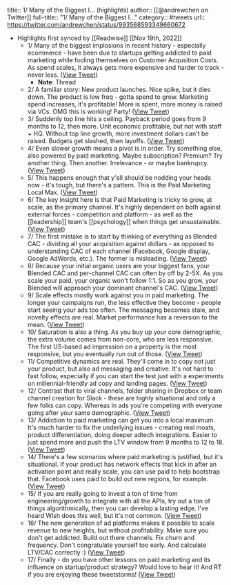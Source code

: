 title:: 1/ Many of the Biggest I... (highlights)
author:: [[@andrewchen on Twitter]]
full-title:: "1/ Many of the Biggest I..."
category:: #tweets
url:: https://twitter.com/andrewchen/status/993568593349660672

- Highlights first synced by [[Readwise]] [[Nov 19th, 2022]]
	- 1/ Many of the biggest implosions in recent history - especially ecommerce - have been due to startups getting addicted to paid marketing while fooling themselves on Customer Acqusition Costs. As spend scales, it always gets more expensive and harder to track - never less. ([View Tweet](https://twitter.com/andrewchen/status/993560378129960960))
		- **Note**: Thread
	- 2/ A familiar story: New product launches. Nice spike, but it dies down. The product is low freq - gotta spend to grow. Marketing spend increases, it's profitable! More is spent, more money is raised via VCs. OMG this is working! Party! ([View Tweet](https://twitter.com/andrewchen/status/993560907711164416))
	- 3/ Suddenly top line hits a ceiling. Payback period goes from 9 months to 12, then more. Unit economic profitable, but not with staff + HQ. Without top line growth, more investment dollars can't be raised. Budgets get slashed, then layoffs. ([View Tweet](https://twitter.com/andrewchen/status/993561422251659264))
	- 4/ Even slower growth means a pivot is in order. Try something else, also powered by paid marketing. Maybe subscription? Premium? Try another thing. Then another. Irrelevance - or maybe bankrupcy. ([View Tweet](https://twitter.com/andrewchen/status/993561936003584002))
	- 5/ This happens enough that y'all should be nodding your heads now - it's tough, but there's a pattern. This is the Paid Marketing Local Max. ([View Tweet](https://twitter.com/andrewchen/status/993562448774008832))
	- 6/ The key insight here is that Paid Marketing is tricky to grow, at scale, as the primary channel. It's highly dependent on both against external forces - competition and platform - as well as the [[leadership]] team's [[psychology]] when things get unsustainable. ([View Tweet](https://twitter.com/andrewchen/status/993562960932081664))
	- 7/ The first mistake is to start by thinking of everything as Blended CAC - dividing all your acquisition against dollars - as opposed to understanding CAC of each channel (Facebook, Google display, Google AdWords, etc.). The former is misleading. ([View Tweet](https://twitter.com/andrewchen/status/993563474428088320))
	- 8/ Because your initial organic users are your biggest fans, your Blended CAC and per-channel CAC can often by off by 2-5X. As you scale your paid, your organic won't follow 1:1. So as you grow, your Blended will approach your dominant channel's CAC. ([View Tweet](https://twitter.com/andrewchen/status/993563986191896581))
	- 9/ Scale effects mostly work against you in paid marketing. The longer your campaigns run, the less effective they become - people start seeing your ads too often. The messaging becomes stale, and novelty effects are real. Market performance has a reversion to the mean. ([View Tweet](https://twitter.com/andrewchen/status/993564499499257856))
	- 10/ Saturation is also a thing. As you buy up your core demographic, the extra volume comes from non-core, who are less responsive. The first US-based ad impression on a property is the most responsive, but you eventually run out of those. ([View Tweet](https://twitter.com/andrewchen/status/993565013012107265))
	- 11/ Competitive dynamics are real. They'll come in to copy not just your product, but also ad messaging and creative. It's not hard to fast follow, especially if you can start the test just with a experiments on millennial-friendly ad copy and landing pages. ([View Tweet](https://twitter.com/andrewchen/status/993565524918448128))
	- 12/ Contrast that to viral channels, folder sharing in Dropbox or team channel creation for Slack - these are highly situational and only a few folks can copy. Whereas in ads you're competing with everyone going after your same demographic. ([View Tweet](https://twitter.com/andrewchen/status/993566036795457537))
	- 13/ Addiction to paid marketing can get you into a local maximum. It's much harder to fix the underlying issues - creating real moats, product differentiation, doing deeper adtech integrations. Easier to just spend more and push the LTV window from 9 months to 12 to 18. ([View Tweet](https://twitter.com/andrewchen/status/993566549016489985))
	- 14/ There's a few scenarios where paid marketing is justified, but it's situational. If your product has network effects that kick in after an activation point and really scale, you can use paid to help bootstrap that. Facebook uses paid to build out new regions, for example. ([View Tweet](https://twitter.com/andrewchen/status/993567059303915520))
	- 15/ If you are really going to invest a ton of time from engineering/growth to integrate with all the APIs, try out a ton of things algorithmically, then you can develop a lasting edge. I've heard Wish does this well, but it's not common. ([View Tweet](https://twitter.com/andrewchen/status/993567569801039872))
	- 16/ The new generation of ad platforms makes it possible to scale revenue to new heights, but without profitability. Make sure you don't get addicted. Build out there channels. Fix churn and frequency. Don't congratulate yourself too early. And calculate LTV/CAC correctly :) ([View Tweet](https://twitter.com/andrewchen/status/993568080709259264))
	- 17/ Finally - do you have other lessons on paid marketing and its influence on startup/product strategy? Would love to hear it! And RT if you are enjoying these tweetstorms! ([View Tweet](https://twitter.com/andrewchen/status/993568593349660672))